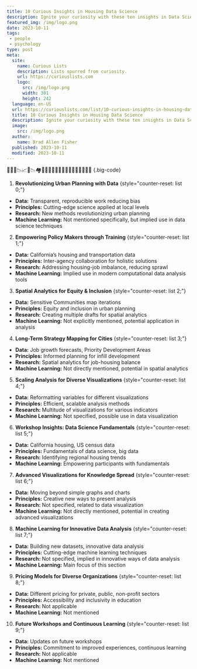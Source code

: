 ```yaml
---
title: 10 Curious Insights in Housing Data Science
description: Ignite your curiosity with these ten insights in Data Science for Housing, showcasing how data reshapes our understanding of urban spaces.
featured_img: /img/logo.png
date: 2023-10-11
tags:
 - people
 - psychology
type: post
meta:
  site:
    name: Curious Lists
    description: Lists spurred from curiosity.
    url: https://curiouslists.com
    logo:
      src: /img/logo.png
      width: 301
      height: 242
  language: en-US
  url: https://curiouslists.com/list/10-curious-insights-in-housing-data-science
  title: 10 Curious Insights in Housing Data Science
  description: Ignite your curiosity with these ten insights in Data Science for Housing, showcasing how data reshapes our understanding of urban spaces.
  image:
    src: /img/logo.png
  author:
    name: Brad Allen Fisher
  published: 2023-10-11
  modified: 2023-10-11
---
```

👩🏻‍💻📉📈📶📉🏘️👨‍💻🧑🏻‍💻👩🏻‍💻👨🏽‍💻👩‍💻👍🏻 {.big-code}

1. **Revolutionizing Urban Planning with Data** {style="counter-reset: list 0;"}
  - **Data:** Transparent, reproducible work reducing bias
  - **Principles:** Cutting-edge science applied at local levels
  - **Research:** New methods revolutionizing urban planning
  - **Machine Learning:** Not mentioned specifically, but implied use in data science techniques

2. **Empowering Policy Makers through Training** {style="counter-reset: list 1;"}
  - **Data:** California’s housing and transportation data
  - **Principles:** Inter-agency collaboration for holistic solutions
  - **Research:** Addressing housing-job imbalance, reducing sprawl
  - **Machine Learning:** Implied use in modern computational data analysis tools

3. **Spatial Analytics for Equity & Inclusion** {style="counter-reset: list 2;"}
  - **Data:** Sensitive Communities map iterations
  - **Principles:** Equity and inclusion in urban planning
  - **Research:** Creating multiple drafts for spatial analytics
  - **Machine Learning:** Not explicitly mentioned, potential application in analysis

4. **Long-Term Strategy Mapping for Cities** {style="counter-reset: list 3;"}
  - **Data:** Job growth forecasts, Priority Development Areas
  - **Principles:** Informed planning for infill development
  - **Research:** Spatial analytics for job-housing balance
  - **Machine Learning:** Not directly mentioned, potential in spatial analytics

5. **Scaling Analysis for Diverse Visualizations** {style="counter-reset: list 4;"}
  - **Data:** Reformatting variables for different visualizations
  - **Principles:** Efficient, scalable analysis methods
  - **Research:** Multitude of visualizations for various indicators
  - **Machine Learning:** Not specified, possible use in data visualization

6. **Workshop Insights: Data Science Fundamentals** {style="counter-reset: list 5;"}
  - **Data:** California housing, US census data
  - **Principles:** Fundamentals of data science, big data
  - **Research:** Identifying regional housing trends
  - **Machine Learning:** Empowering participants with fundamentals

7. **Advanced Visualizations for Knowledge Spread** {style="counter-reset: list 6;"}
  - **Data:** Moving beyond simple graphs and charts
  - **Principles:** Creative new ways to present analysis
  - **Research:** Not specified, related to data visualization
  - **Machine Learning:** Not directly mentioned, potential in creating advanced visualizations

8. **Machine Learning for Innovative Data Analysis** {style="counter-reset: list 7;"}
  - **Data:** Building new datasets, innovative data analysis
  - **Principles:** Cutting-edge machine learning techniques
  - **Research:** Not specified, implied in innovative ways of data analysis
  - **Machine Learning:** Main focus of this section

9. **Pricing Models for Diverse Organizations** {style="counter-reset: list 8;"}
  - **Data:** Different pricing for private, public, non-profit sectors
  - **Principles:** Accessibility and inclusivity in education
  - **Research:** Not applicable
  - **Machine Learning:** Not mentioned

10. **Future Workshops and Continuous Learning** {style="counter-reset: list 9;"}
   - **Data:** Updates on future workshops
   - **Principles:** Commitment to improved experiences, continuous learning
   - **Research:** Not applicable
   - **Machine Learning:** Not mentioned